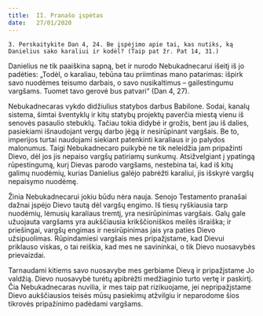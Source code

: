 ```yaml
---
title:  II. Pranašo įspėtas
date:   27/01/2020
---
```


`3. Perskaitykite Dan 4, 24. Be įspėjimo apie tai, kas nutiks, ką Danielius sako karaliui ir kodėl? (Taip pat žr. Pat 14, 31.)`
														
Danielius ne tik paaiškina sapną, bet ir nurodo Nebukadnecarui išeitį iš jo padėties: „Todėl, o karaliau, tebūna tau priimtinas mano patarimas: išpirk savo nuodėmes teisumo darbais, o savo nusikaltimus – gailestingumu vargšams. Tuomet tavo gerovė bus patvari“ (Dan 4, 27).

Nebukadnecaras vykdo didžiulius statybos darbus Babilone. Sodai, kanalų sistema, šimtai šventyklų ir kitų statybų projektų paverčia miestą vienu iš senovės pasaulio stebuklų. Tačiau tokia didybė ir grožis, bent jau iš dalies, pasiekiami išnaudojant vergų darbo jėgą ir nesirūpinant vargšais. Be to, imperijos turtai naudojami siekiant patenkinti karaliaus ir jo palydos malonumus. Taigi Nebukadnecaro puikybė ne tik neleidžia jam pripažinti Dievo, dėl jos jis nepaiso vargšų patiriamų sunkumų. Atsižvelgiant į ypatingą rūpestingumą, kurį Dievas parodo vargšams, nestebina tai, kad iš kitų galimų nuodėmių, kurias Danielius galėjo pabrėžti karaliui, jis išskyrė vargšų nepaisymo nuodėmę.

Žinia Nebukadnecarui jokiu būdu nėra nauja. Senojo Testamento pranašai dažnai įspėjo Dievo tautą dėl vargšų engimo. Iš tiesų ryškiausia tarp nuodėmių, lėmusių karaliaus tremtį, yra nesirūpinimas vargšais. Galų gale užuojauta vargšams yra aukščiausia krikščioniškos meilės išraiška; ir priešingai, vargšų engimas ir nesirūpinimas jais yra paties Dievo užsipuolimas. Rūpindamiesi vargšais mes pripažįstame, kad Dievui priklauso viskas, o tai reiškia, kad mes ne savininkai, o tik Dievo nuosavybės prievaizdai.

Tarnaudami kitiems savo nuosavybe mes gerbiame Dievą ir pripažįstame Jo valdžią. Dievo nuosavybė turėtų apibrėžti medžiaginio turto vertę ir paskirtį. Čia Nebukadnecaras nuvilia, ir mes taip pat rizikuojame, jei nepripažįstame Dievo aukščiausios teisės mūsų pasiekimų atžvilgiu ir neparodome šios tikrovės pripažinimo padėdami vargšams.
